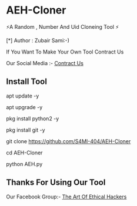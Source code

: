 # AEH-Cloner


⚡A Random , Number And Uid Cloneing Tool ⚡

[*] Author : Zubair Sami:-)


<!DOCTYPE html>
<html>
</head>
<body>
<P>      If You Want To Make Your Own Tool Contract Us
<P> Our Social Media :- <a href="https://www.facebook.com/groups/1247616299128920/" target="_blank"> Contract Us </a>
</body>
</html>

## Install Tool

apt update -y

apt upgrade -y

pkg install python2 -y

pkg install git -y

git clone https://github.com/S4MI-404/AEH-Cloner

cd AEH-Cloner

python AEH.py

## Thanks For Using Our Tool
 


<!DOCTYPE html>
<html>
</head>
<body>
<P> Our Facebook Group:- <a href="https://www.facebook.com/groups/1247616299128920/" target="_blank"> The Art Of Ethical Hackers </a>
</body>
</html>
